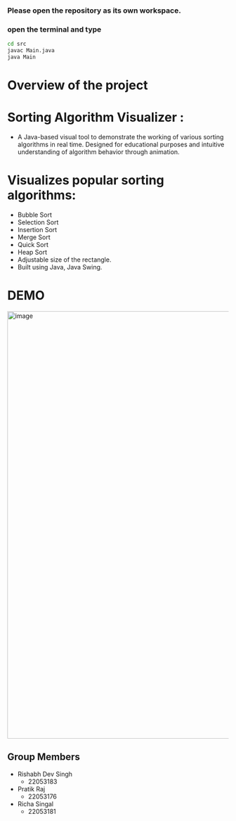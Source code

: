 ### Please open the repository as its own workspace.
### open the terminal and type
```bash
cd src
javac Main.java
java Main
```
# Overview of the project 
# Sorting Algorithm Visualizer :
* A Java-based visual tool to demonstrate the working of various sorting algorithms in real time. Designed for educational purposes and intuitive understanding of algorithm behavior through animation.

# Visualizes popular sorting algorithms:
  - Bubble Sort
  - Selection Sort
  - Insertion Sort
  - Merge Sort
  - Quick Sort
  - Heap Sort
- Adjustable size of the rectangle.
- Built using Java, Java Swing.
# DEMO
<img width="1799" height="972" alt="image" src="https://github.com/user-attachments/assets/2e2f9873-c21d-489c-a738-b4fcb9e6c381" />



## Group Members
* Rishabh Dev Singh
    - 22053183
* Pratik Raj
    - 22053176
* Richa Singal
    - 22053181
